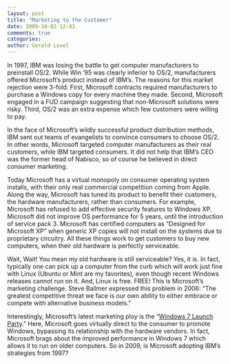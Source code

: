 ```yaml
---
layout: post
title: "Marketing to the Customer"
date: 2009-10-02 12:43
comments: true
categories: 
author: Gerald Lovel
---
```

In 1997, IBM was losing the battle to get computer manufacturers to preinstall  OS/2. While Win ‘95 was clearly inferior to OS/2, manufacturers offered Microsoft’s product instead of IBM’s. The reasons for this market rejection were 3-fold. First, Microsoft contracts required manufacturers to purchase a Windows copy for every machine they made. Second, Microsoft engaged in a FUD campaign suggesting that non-Microsoft solutions were risky. Third, OS/2 was an extra expense which few customers were willing to pay.
<!--more-->

In the face of Microsoft’s wildly successful product distribution methods, IBM sent out teams of evangelists to convince consumers to choose OS/2. In other words, Microsoft targeted computer manufacturers as their real customers, while IBM targeted consumers. It did not help that IBM’s CEO was the former head of Nabisco, so of course he believed in direct consumer marketing.

Today Microsoft has a virtual monopoly on consumer operating system installs, with their only real commercial competition coming from Apple. Along the way, Microsoft has tuned its product to benefit their customers, the hardware manufacturers, rather than consumers. For example, Microsoft has refused to add effective security features to Windows XP. Microsoft did not improve OS performance for 5 years, until the introduction of service pack 3. Microsoft has certified computers as “Designed for Microsoft XP” when generic XP copies will not install on the systems due to proprietary circuitry. All these things work to get customers to buy new computers, when their old hardware is perfectly serviceable.

Wait, Wait! You mean my old hardware is still serviceable? Yes, it is. In fact, typically one can pick up a computer from the curb which will work just fine with Linux (Ubuntu or Mint are my favorites), even though recent Windows releases cannot run on it. And, Linux is free. FREE! This is Microsoft’s marketing challenge. Steve Ballmer expressed this problem in 2006: “The greatest competitive threat we face is our own ability to either embrace or compete with alternative business models.”

Interestingly, Microsoft’s latest marketing ploy is the “[Windows 7 Launch Party](http://www.youtube.com/watch?v=1cX4t5-YpHQ).” Here, Microsoft goes virtually direct to the consumer to promote Windows, bypassing its relationship with the hardware vendors. In fact, Microsoft brags about the improved performance in Windows 7 which allows it to run on older computers. So in 2009, is Microsoft adopting IBM’s strategies from 1997?